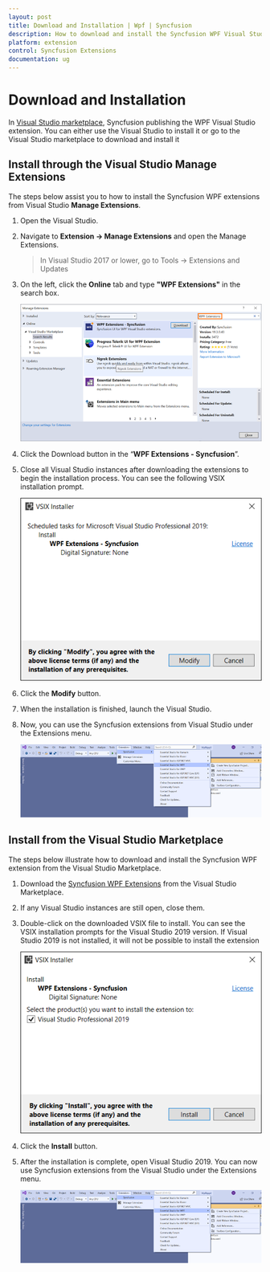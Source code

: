 ```yaml
---
layout: post
title: Download and Installation | Wpf | Syncfusion
description: How to download and install the Syncfusion WPF Visual Studio Extensions from Visual Studio Market Place
platform: extension
control: Syncfusion Extensions
documentation: ug
---
```



# Download and Installation

In [Visual Studio marketplace](https://marketplace.visualstudio.com/items?itemName=SyncfusionInc.WPFExtension), Syncfusion publishing the WPF Visual Studio extension. You can either use the Visual Studio to install it or go to the Visual Studio marketplace to download and install it

## Install through the Visual Studio Manage Extensions

The steps below assist you to how to install the Syncfusion WPF extensions from Visual Studio **Manage Extensions**.

1.	Open the Visual Studio.
2.	Navigate to **Extension -> Manage Extensions** and open the Manage Extensions.
	> In Visual Studio 2017 or lower, go to Tools -> Extensions and Updates
3.	On the left, click the **Online** tab and type **"WPF Extensions"** in the search box.

	![Manage Extension](Download-and-Installation-images/ManageExtension.PNG)
4.	Click the Download button in the “**WPF Extensions - Syncfusion**”.
5.	Close all Visual Studio instances after downloading the extensions to begin the installation process. You can see the following VSIX installation prompt.
	
	![Vsix Modify Window](Download-and-Installation-images/VSIXModify.PNG)
6.	Click the **Modify** button.
7.	When the installation is finished, launch the Visual Studio.
8.	Now, you can use the Syncfusion extensions from Visual Studio under the Extensions menu.
	
	![Syncfusion WPF Menu](Download-and-Installation-images/SyncfusionWpfMenu.png)

##	Install from the Visual Studio Marketplace

The steps below illustrate how to download and install the Syncfusion WPF extension from the Visual Studio Marketplace.

1.	Download the [Syncfusion WPF Extensions](https://marketplace.visualstudio.com/items?itemName=SyncfusionInc.WPFExtension) from the Visual Studio Marketplace.
2.	If any Visual Studio instances are still open, close them.
3.	Double-click on the downloaded VSIX file to install. You can see the VSIX installation prompts for the Visual Studio 2019 version. If Visual Studio 2019 is not installed, it will not be possible to install the extension
	
	![Vsix Modify Window](Download-and-Installation-images/VSIXInstall.png)
4.	Click the **Install** button.
5.	After the installation is complete, open Visual Studio 2019. You can now use Syncfusion extensions from the Visual Studio under the Extensions menu.
	
	![Syncfusion WPF Menu](Download-and-Installation-images/SyncfusionWpfMenu.png)
